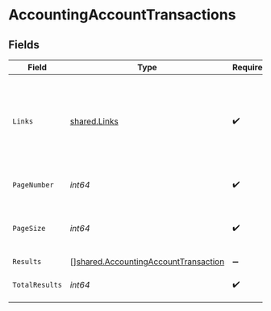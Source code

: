 # AccountingAccountTransactions


## Fields

| Field                                                                                               | Type                                                                                                | Required                                                                                            | Description                                                                                         | Example                                                                                             |
| --------------------------------------------------------------------------------------------------- | --------------------------------------------------------------------------------------------------- | --------------------------------------------------------------------------------------------------- | --------------------------------------------------------------------------------------------------- | --------------------------------------------------------------------------------------------------- |
| `Links`                                                                                             | [shared.Links](../../../pkg/models/shared/links.md)                                                 | :heavy_check_mark:                                                                                  | N/A                                                                                                 | {<br/>"self": {<br/>"href": "/companies"<br/>},<br/>"current": {<br/>"href": "/companies?page=1\u0026pageSize=10"<br/>}<br/>} |
| `PageNumber`                                                                                        | *int64*                                                                                             | :heavy_check_mark:                                                                                  | Current page number.                                                                                |                                                                                                     |
| `PageSize`                                                                                          | *int64*                                                                                             | :heavy_check_mark:                                                                                  | Number of items to return in results array.                                                         |                                                                                                     |
| `Results`                                                                                           | [][shared.AccountingAccountTransaction](../../../pkg/models/shared/accountingaccounttransaction.md) | :heavy_minus_sign:                                                                                  | N/A                                                                                                 |                                                                                                     |
| `TotalResults`                                                                                      | *int64*                                                                                             | :heavy_check_mark:                                                                                  | Total number of items.                                                                              |                                                                                                     |